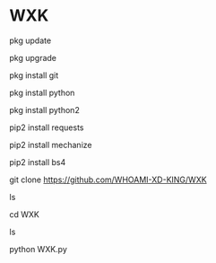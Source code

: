 # WXK
pkg update

pkg upgrade

pkg install git

pkg install python

pkg install python2

pip2 install requests

pip2 install mechanize

pip2 install bs4


git clone https://github.com/WHOAMI-XD-KING/WXK

ls

cd WXK

ls

python WXK.py





